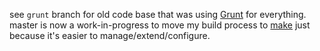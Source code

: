 see `grunt` branch for old code base that was using [Grunt](http://gruntjs.com/)
for everything. master is now a work-in-progress to move my build process to
[make](http://www.gnu.org/software/make/) just because it's easier to
manage/extend/configure.
